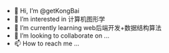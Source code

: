 - 👋 Hi, I’m @getKongBai
- 👀 I’m interested in 计算机图形学
- 🌱 I’m currently learning web后端开发+数据结构算法
- 💞️ I’m looking to collaborate on ...
- 📫 How to reach me ...

<!---
getKongBai/getKongBai is a ✨ special ✨ repository because its `README.md` (this file) appears on your GitHub profile.
You can click the Preview link to take a look at your changes.
--->
